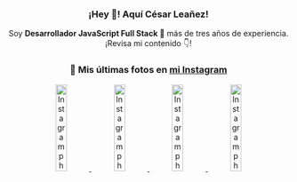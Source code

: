 <div align="center">

<h3>¡Hey 👋! Aquí César Leañez!</h3>

<p>Soy <strong>Desarrollador JavaScript Full Stack 🚀</strong> más de tres años de experiencia.<br />¡Revisa mi contenido 👇!</p>

### 📸 Mis últimas fotos en [mi Instagram](https://instagram.com/cesarsoftware.dev)


<a href='https://instagram.com/p/DKcTQWgxLum' target='_blank'>
  <img width='20%' src='https://instagram.fcmn2-1.fna.fbcdn.net/v/t51.2885-15/503849034_17919602952097059_4092165478866362923_n.jpg?stp=dst-jpg_e35_tt6&efg=eyJ2ZW5jb2RlX3RhZyI6IkZFRUQuaW1hZ2VfdXJsZ2VuLjE0NDB4MTQ0NS5zZHIuZjc1NzYxLmRlZmF1bHRfaW1hZ2UuYzIifQ&_nc_ht=instagram.fcmn2-1.fna.fbcdn.net&_nc_cat=103&_nc_oc=Q6cZ2QFR71WN4Kpc5EyPQnPi-XMvHJ5v67r68v1Rz_n4UftGL_YtwEv-Kgu9Jii-tAH6VkI&_nc_ohc=NrqLwhmlw7wQ7kNvwF4Sekn&_nc_gid=sXZdd28wcplQ4yGZ4uK07g&edm=ACWDqb8BAAAA&ccb=7-5&ig_cache_key=MzY0Njg3NDQ4NDgzMDY4MjAyMg%3D%3D.3-ccb7-5&oh=00_AfTLsQUN44T4gblCP3-N76m3637vXPPtUB2xojDL1aKlRQ&oe=6891E265&_nc_sid=ee9879' alt='Instagram photo' />
</a>
<a href='https://instagram.com/p/DKcTCZnuO-S' target='_blank'>
  <img width='20%' src='https://scontent.cdninstagram.com/v/t51.75761-15/503168549_17919602796097059_3346483577265803486_n.jpg?stp=dst-jpg_e15_tt6&_nc_cat=105&ig_cache_key=MzY0Njg3MzUyNjA5NTkwMDU2Mg%3D%3D.3-ccb1-7&ccb=1-7&_nc_sid=58cdad&efg=eyJ2ZW5jb2RlX3RhZyI6InhwaWRzLjE5MTZ4MTA3OC5zZHIuQzMifQ%3D%3D&_nc_ohc=_zG84c8xUdwQ7kNvwH0oS75&_nc_oc=Adnmo5pL9M3F-IIclmJ_f3K2uTC96Wd7GvbVj2bs_sNjgYJMKtTcNMdx3U8XYGsUsm4&_nc_ad=z-m&_nc_cid=0&_nc_zt=23&_nc_ht=scontent.cdninstagram.com&_nc_gid=sXZdd28wcplQ4yGZ4uK07g&oh=00_AfSiMUcAK3N9i6vjpN-wjrpPlHpwpDf5HmRsSvk1ACmYLQ&oe=6891E8E3' alt='Instagram photo' />
</a>
<a href='https://instagram.com/p/DIt9Oknp-PZ' target='_blank'>
  <img width='20%' src='https://instagram.fcmn2-1.fna.fbcdn.net/v/t51.2885-15/491444712_17914409433097059_55076089485466172_n.jpg?stp=dst-jpg_e35_tt6&efg=eyJ2ZW5jb2RlX3RhZyI6IkZFRUQuaW1hZ2VfdXJsZ2VuLjU1MngzNDEuc2RyLmY3NTc2MS5kZWZhdWx0X2ltYWdlLmMyIn0&_nc_ht=instagram.fcmn2-1.fna.fbcdn.net&_nc_cat=103&_nc_oc=Q6cZ2QFR71WN4Kpc5EyPQnPi-XMvHJ5v67r68v1Rz_n4UftGL_YtwEv-Kgu9Jii-tAH6VkI&_nc_ohc=nriWEi4Z0n8Q7kNvwFIx7Nf&_nc_gid=sXZdd28wcplQ4yGZ4uK07g&edm=ACWDqb8BAAAA&ccb=7-5&ig_cache_key=MzYxNTgxNTM1ODA3ODI0Nzg5Nw%3D%3D.3-ccb7-5&oh=00_AfR70m15y3GQBx54kOGaoKK2oG0mxztcaW3DS7eRX3rd-A&oe=6891D66B&_nc_sid=ee9879' alt='Instagram photo' />
</a>
<a href='https://instagram.com/p/DICt8_ruj1K' target='_blank'>
  <img width='20%' src='https://scontent.cdninstagram.com/v/t51.71878-15/487811720_2261442050918393_7784971145546330846_n.jpg?stp=dst-jpg_e15_tt6&_nc_cat=104&ig_cache_key=MzYwMzY0NDc1NTQ5MDc4MjUzOA%3D%3D.3-ccb1-7&ccb=1-7&_nc_sid=58cdad&efg=eyJ2ZW5jb2RlX3RhZyI6InhwaWRzLjY0MHgxMTU2LnNkci5DMyJ9&_nc_ohc=QPbg3rfO_lEQ7kNvwH9duhk&_nc_oc=AdnOkwOyrYI4y_QWxoPNhOUjL1-LK-ueB7M7c_UqoVN4PWfi91lJ2xXV4xpY98ItVow&_nc_ad=z-m&_nc_cid=0&_nc_zt=23&_nc_ht=scontent.cdninstagram.com&_nc_gid=sXZdd28wcplQ4yGZ4uK07g&oh=00_AfR4Fzx5BNXLLwZGBtzHbVu_XFhwlXkv0MIX0SXbzLWuHQ&oe=6891FB64' alt='Instagram photo' />
</a>

</div>
